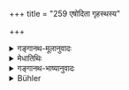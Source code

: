 +++
title = "259 एषोदिता गृहस्थस्य"

+++

<details><summary>गङ्गानथ-मूलानुवादः</summary>

Thus has been described the eternal course of life of the Brāhmaṇa-Householder, as also the series of observances for the Accomplished Student, which is conducive to the increase of the quality of goodness, and is praiseworthy.—(259)
</details>

<details><summary>मेधातिथिः</summary>

अध्यायार्थोपसंहारः । **एषा वृत्तिर् विप्रस्य गृहस्थस्य्**ओक्ता । **शाश्वती** नित्या । अनित्या त्व् आपदि या वक्ष्यते । **विप्र**ग्रहणाद् ब्राह्मणस्यैव **स्नातकव्रतानां कल्पो** विधिः । **सत्वं** नामात्मगुणस् तस्य **वृद्धिकरः** । **शुभः** प्रशस्तः । प्रशंसैषा ॥ ४.२५९ ॥
</details>

<details><summary>गङ्गानथ-भाष्यानुवादः</summary>

This sums up the contents of the whole Discourse:—

“*Thus has been described the eternal course of life of the Householder*,”—the ‘non-eternal’ one being that which shall be described in connection with abnormal times.

The addition of the term, ‘*Brāhmaṇa*,’ indicates that the observances laid down are for the Brāhmaṇa Accomplished Student.

‘*Goodness*’—is a quality of the soul; and it is conducive to the increase of this quality.

‘*Praiseworthy*’—excellent. All this is mere praise.—(259)
</details>

<details><summary>Bühler</summary>

259	Thus have been declared the means by which a Brahmana householder must always subsist, and the summary of the ordinances for a Snataka, which cause an increase of holiness and are praiseworthy.
</details>

